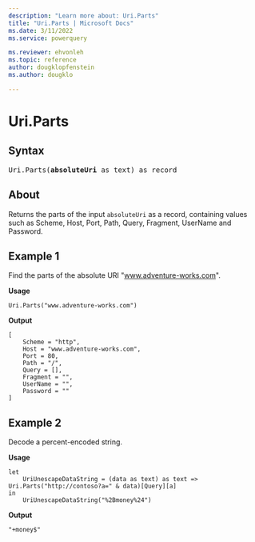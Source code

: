 ```yaml
---
description: "Learn more about: Uri.Parts"
title: "Uri.Parts | Microsoft Docs"
ms.date: 3/11/2022
ms.service: powerquery

ms.reviewer: ehvonleh
ms.topic: reference
author: dougklopfenstein
ms.author: dougklo

---
```

# Uri.Parts

## Syntax

<pre>
Uri.Parts(<b>absoluteUri</b> as text) as record
</pre>

## About

Returns the parts of the input `absoluteUri` as a record, containing values such as Scheme, Host, Port, Path, Query, Fragment, UserName and Password.

## Example 1

Find the parts of the absolute URI "www.adventure-works.com".

**Usage**

```powerquery-m
Uri.Parts("www.adventure-works.com")
```

**Output**

```powerquery-m
[
    Scheme = "http",
    Host = "www.adventure-works.com",
    Port = 80,
    Path = "/",
    Query = [],
    Fragment = "",
    UserName = "",
    Password = ""
]
```

## Example 2

Decode a percent-encoded string.

**Usage**

```powerquery-m
let
    UriUnescapeDataString = (data as text) as text => Uri.Parts("http://contoso?a=" & data)[Query][a]
in
    UriUnescapeDataString("%2Bmoney%24")
```

**Output**

`"+money$"`
